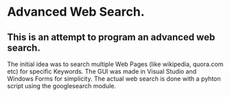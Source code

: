 # Advanced Web Search.  
## This is an attempt to program an advanced web search.  

The initial idea was to search multiple Web Pages (like wikipedia, quora.com etc) for specific Keywords. 
The GUI was made in Visual Studio and Windows Forms for simplicity. The actual web search is done with a pyhton script using the googlesearch module. 
